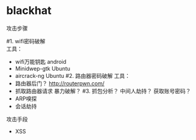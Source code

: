 # blackhat


攻击步骤

#1. wifi密码破解    	
工具：
* wifi万能钥匙		android
* Minidwep-gtk		Ubuntu
* aircrack-ng		Ubuntu
#2. 路由器密码破解
工具：
* 路由器后门？ http://routerpwn.com/ 
* 抓取路由器请求 暴力破解？
#3. 抓包分析？ 中间人劫持？ 获取账号密码？
* ARP嗅探
* 会话劫持

攻击手段

* XSS 



